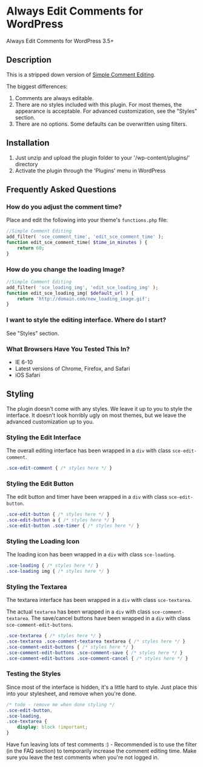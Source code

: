 Always Edit Comments for WordPress
======================

Always Edit Comments for WordPress 3.5+

## Description

This is a stripped down version of <a href="https://wordpress.org/plugins/simple-comment-editing/">Simple Comment Editing</a>.

The biggest differences:
<ol>
<li>Comments are always editable.</li>
<li>There are no styles included with this plugin.  For most themes, the appearance is acceptable.  For advanced customization, see the "Styles" section.</li>
<li>There are no options.  Some defaults can be overwritten using filters.</li>
</ol>

## Installation

1. Just unzip and upload the plugin folder to your '/wp-content/plugins/' directory
2. Activate the plugin through the 'Plugins' menu in WordPress

## Frequently Asked Questions

### How do you adjust the comment time?
Place and edit the following into your theme's `functions.php` file:
```php
//Simple Comment Editing
add_filter( 'sce_comment_time', 'edit_sce_comment_time' );
function edit_sce_comment_time( $time_in_minutes ) {
	return 60;
}
```


### How do you change the loading Image?
```php
//Simple Comment Editing
add_filter( 'sce_loading_img', 'edit_sce_loading_img' );
function edit_sce_loading_img( $default_url ) {
	return 'http://domain.com/new_loading_image.gif';
}
```

### I want to style the editing interface.  Where do I start?
See "Styles" section.

### What Browsers Have You Tested This In?
<ul>
<li>IE 6-10</li>
<li>Latest versions of Chrome, Firefox, and Safari</li>
<li>iOS Safari</li>
</ul>



## Styling
The plugin doesn't come with any styles.  We leave it up to you to style the interface.  It doesn't look horribly ugly on most themes, but we leave the advanced customization up to you.

### Styling the Edit Interface
The overall editing interface has been wrapped in a `div` with class `sce-edit-comment`.

```css
.sce-edit-comment { /* styles here */ }
```

### Styling the Edit Button
The edit button and timer have been wrapped in a `div` with class `sce-edit-button`.

```css
.sce-edit-button { /* styles here */ }
.sce-edit-button a { /* styles here */ }
.sce-edit-button .sce-timer { /* styles here */ }
```

### Styling the Loading Icon
The loading icon has been wrapped in a `div` with class `sce-loading`.
```css
.sce-loading { /* styles here */ }
.sce-loading img { /* styles here */ }
```

### Styling the Textarea
The textarea interface has been wrapped in a `div` with class `sce-textarea`.

The actual `textarea` has been wrapped in a `div` with class `sce-comment-textarea`.
The save/cancel buttons have been wrapped in a `div` with class `sce-comment-edit-buttons`.

```css
.sce-textarea { /* styles here */ }
.sce-textarea .sce-comment-textarea textarea { /* styles here */ }
.sce-comment-edit-buttons { /* styles here */ }
.sce-comment-edit-buttons .sce-comment-save { /* styles here */ }
.sce-comment-edit-buttons .sce-comment-cancel { /* styles here */ }
```

### Testing the Styles
Since most of the interface is hidden, it's a little hard to style.  Just place this into your stylesheet, and remove when you're done.
```css
/* todo - remove me when done styling */
.sce-edit-button,
.sce-loading,
.sce-textarea {
	display: block !important;
}
```
Have fun leaving lots of test comments :) - Recommended is to use the filter (in the FAQ section) to temporarily increase the comment editing time.  Make sure you leave the test comments when you're not logged in.


